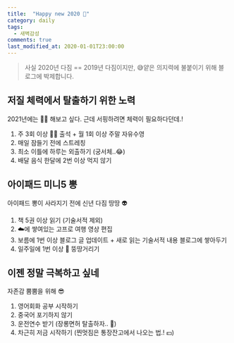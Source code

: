 ```yaml
---
title:  "Happy new 2020 🎉"
category: daily
tags:
  - 새벽감성
comments: true
last_modified_at: 2020-01-01T23:00:00
---
```


> 사실 2020년 다짐 == 2019년 다짐이지만, 😅얕은 의지력에 불붙이기 위해 블로그에 박제합니다.

## 저질 체력에서 탈출하기 위한 노력

2021년에는 🏄‍♀️ 해보고 싶다. 근데 서핑하려면 체력이 필요하다던데.!

1. 주 3회 이상 🏊‍♀️ 출석 + 월 1회 이상 주말 자유수영
2. 매일 잠들기 전에 스트레칭
3. 최소 이틀에 하루는 외출하기 (궁서체..😂)
4. 배달 음식 한달에 2번 이상 먹지 않기

## 아이패드 미니5 뽕

아이패드 뽕이 사라지기 전에 신년 다짐 땅땅 👽

1. 책 5권 이상 읽기 (기술서적 제외)
2. ☁️에 쌓여있는 고프로 여행 영상 편집
3. 보름에 1번 이상 블로그 글 업데이트 + 새로 읽는 기술서적 내용 블로그에 쌓아두기
4. 일주일에 1번 이상 🎹 뚱땅거리기

## 이젠 정말 극복하고 싶네

자존감 뿜뿜을 위해 😎

1. 영어회화 공부 시작하기
2. 중국어 포기하지 않기
3. 운전연수 받기 (장롱면허 탈출하자.. 🚗)
4. 차근히 저금 시작하기 (찐멋짐은 통장잔고에서 나오는 법.! 💵)